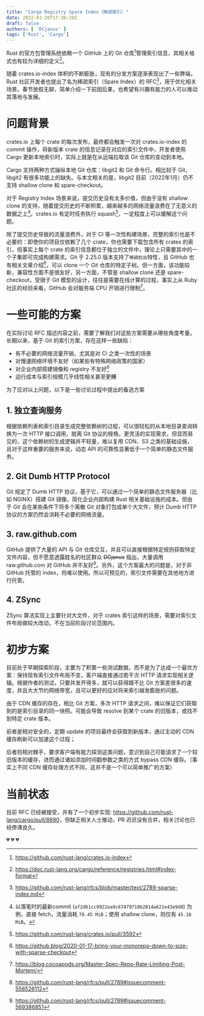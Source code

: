 ```yaml
---
title: "Cargo Registry Spare Index（稀疏索引）"
date: 2022-01-26T17:36:28Z
draft: false
authors: [ 'DCjanus' ]
tags: ['Rust', 'Cargo']
---
```


Rust 的官方包管理系统依赖一个 GitHub 上的 Git 仓库[^crates.io-index]管理索引信息，其相关格式也有较为详细的定义[^registry-index-format]。

随着 crates.io-index 体积的不断膨胀，现有的分发方案逐渐表现出了一些弊端，Rust 社区开发者也提出了名为稀疏索引（Spare Index）的 RFC[^RFC-2789]，用于优化相关场景。春节放假无聊，简单介绍一下前因后果，也希望有兴趣有能力的人可以推动其落地与发展。

<!-- more -->

# 问题背景

crates.io 上每个 crate 的每次发布，最终都会触发一次对 crates.io-index 的 commit 操作，将新版本 crate 的信息记录在对应的索引文件中，开发者使用 Cargo 更新本地索引时，实际上就是在从远端拉取该 Git 仓库的变动到本地。

Cargo 支持两种方式操纵本地 Git 仓库：libgit2 和 Git 命令行。相比较于 Git，libgit2 有很多功能上的缺失。与本文相关的是，libgit2 目前（2022年1月）仍不支持 shallow clone 和 spare-checkout。

对于 Registry Index 场景来说，提交历史没有太多价值，但由于没有 shallow clone 的支持，随着提交历史的不断积累，越来越多的网络流量浪费在了无意义的数据之上[^shallow-clone-test]。crates.io 有定时任务执行 squash[^crates.io-auto-squash-pr]，一定程度上可以缓解这个问题。

除了提交历史导致的流量浪费外，对于 CI 等一次性构建场景，完整的索引也是不必要的：即使你的项目仅依赖了几个 crate，你也需要下载包含所有 crates 的索引，但事实上每个 crate 的索引信息都位于独立的文件中，理论上只需要其中的一个子集即可完成构建需求。Git 于 2.25.0 版本支持了`稀疏检出`特性，且 GitHub 也有相关文章介绍[^GitHub-blog-about-spare-checkout]，可以 clone 一个 Git 仓库的特定子树。但一方面，该功能较新，兼容性方面不是很友好，另一方面，不管是 shallow clone 还是 spare-checkout，受限于 Git 模型的设计，往往是需要在线计算的过程，事实上从 Ruby 社区的经验来看，GitHub 会对服务端 CPU 开销进行限制[^GitHub-limit-cpu-usage-on-large-repo]。

# 一些可能的方案

在实际讨论 RFC 描述内容之前，需要了解我们对这些方案需要从哪些角度考量。长期以来，基于 Git 的索引方案，存在这样一些缺陷：

+ 有不必要的网络流量开销，尤其是对 CI 之类一次性的场景
+ 对慢速网络环境不友好（如某些有特殊网络政策的国家）
+ 对企业内部搭建镜像和 registry 不友好[^git-based-registry-not-friendly]
+ 运行成本与索引规模几乎线性相关甚至更糟

为了应对以上问题，以下是一些讨论过程中提出的备选方案

## 1. 独立查询服务

根据依赖列表和索引目录生成完整依赖树的过程，可以很轻松的从本地目录查询转换为一次 HTTP 接口调用，脱离 Git 协议的桎梏，更灵活的实现需求，但显而易见的，这个依赖树的生成逻辑并不轻量，难以复用 CDN、S3 之类的基础设施，且对于这样重要的服务来说，动态 API 的可靠性显著低于一个简单的静态文件服务。

## 2. Git Dumb HTTP Protocol

Git 规定了 Dumb HTTP 协议，基于它，可以通过一个简单的静态文件服务器（比如 NGINX）搭建 Git 镜像，简化企业内部构建 Rust 相关基础设施的成本。但由于 Git 会在某些条件下将多个离散 Git 对象打包成单个大文件，预计 Dumb HTTP 协议的方案仍然会消耗不必要的网络流量。

## 3. raw.github.com

GitHub 提供了大量的 API 与 Git 仓库交互，并且可以直接根据特定规则获取特定文件内容，但不愿意透露姓名的社区群众 ~~DCjanus~~ 指出，大量调用 raw.github.com 对 GitHub 并不友好[^raw-github.com-not-cheap]。另外，这个方案最大的问题是，对于非 GitHub 托管的 index，将难以使用。所以可预见的，索引文件需要在其他地方进行托管。

## 4. ZSync

ZSync 算法实现上主要针对大文件，对于 crates 索引这样的场景，需要对索引文件布局做较大改动，不在当前阶段讨论范围内。

# 初步方案

目前处于早期探索阶段，主要为了积累一些测试数据，而不是为了达成一个最优方案：保持现有索引文件布局不变，客户端直接通过若干次 HTTP 请求实现相关逻辑。根据作者的测试，只要并发开得多，就可以获得跟不比 Git 方案差很多的速度，并且大大节约网络带宽，且可以更好的应对将来索引越发膨胀的问题。

由于 CDN 缓存的存在，相比 Git 方案，多次 HTTP 请求之间，难以保证它们获取到的是索引目录的同一快照。可能会导致 resolve 到某个 crate 的旧版本，或找不到特定 crate 版本。

前者是相对安全的，定期 update 的项目最终会获取到新版本，通过主动的 CDN 缓存刷新可以加速这个过程；

后者则相对棘手，要求客户端有能力探测这类问题，意识到自己可能请求了一个较旧版本的缓存，进而通过诸如添加时间戳参数之类的方式 bypass CDN 缓存。（事实上不同 CDN 缓存处理方式不同，这并不是一个可以简单推广的方案）

# 当前状态

目前 RFC 已经被接受，并有了一个初步实现: <https://github.com/rust-lang/cargo/pull/8890>，但缺乏相关人士推动，PR 迟迟没有合并，相关讨论也已经停滞良久。

:broken_heart: :broken_heart: :broken_heart:

[^crates.io-index]: https://github.com/rust-lang/crates.io-index
[^registry-index-format]: https://doc.rust-lang.org/cargo/reference/registries.html#index-format
[^RFC-2789]: https://github.com/rust-lang/rfcs/blob/master/text/2789-sparse-index.md
[^crates.io-auto-squash-pr]: https://github.com/rust-lang/crates.io/pull/3592
[^shallow-clone-test]: 以落笔时的最新commit (`af2d61cc9922ea9c67479718b2014a621e43e9d0`) 为例，直接 fetch，流量消耗 `78.45 MiB`；使用 shallow clone，则仅有 `45.18 MiB`。
[^GitHub-blog-about-spare-checkout]: https://github.blog/2020-01-17-bring-your-monorepo-down-to-size-with-sparse-checkout
[^GitHub-limit-cpu-usage-on-large-repo]: https://blog.cocoapods.org/Master-Spec-Repo-Rate-Limiting-Post-Mortem/
[^git-based-registry-not-friendly]: https://github.com/rust-lang/rfcs/pull/2789#issuecomment-556526112
[^raw-github.com-not-cheap]: https://github.com/rust-lang/rfcs/pull/2789#issuecomment-569386851